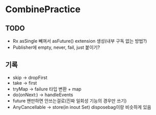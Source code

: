 # CombinePractice


## TODO
- Rx asSingle 빼껴서 asFuture() extension 생성(내부 구독 없는 방법?)
- Publisher에 empty, never, fail, just 붙이기?

## 기록
- skip -> dropFirst
- take -> first
- tryMap -> failure 타입 변환 + map
- do(onNext:) -> handleEvents
- future 왠만하면 안쓰는걸로(진짜 일회성 기능의 경우만 쓰기)
- AnyCancellable -> store(in inout Set<AnyCacncellable>) disposebag이랑 비슷하게 있음
